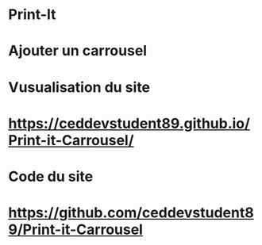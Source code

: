 # Print-It

# Ajouter un carrousel

# Vusualisation du site

# https://ceddevstudent89.github.io/Print-it-Carrousel/

# Code du site

# https://github.com/ceddevstudent89/Print-it-Carrousel
